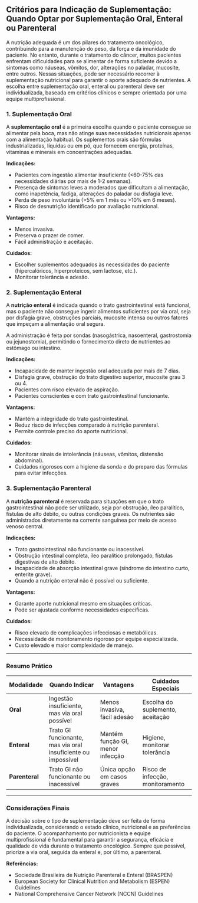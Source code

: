 
## Critérios para Indicação de Suplementação: Quando Optar por Suplementação Oral, Enteral ou Parenteral

A nutrição adequada é um dos pilares do tratamento oncológico, contribuindo para a manutenção do peso, da força e da imunidade do paciente. No entanto, durante o tratamento do câncer, muitos pacientes enfrentam dificuldades para se alimentar de forma suficiente devido a sintomas como náuseas, vômitos, dor, alterações no paladar, mucosite, entre outros. Nessas situações, pode ser necessário recorrer à suplementação nutricional para garantir o aporte adequado de nutrientes. A escolha entre suplementação oral, enteral ou parenteral deve ser individualizada, baseada em critérios clínicos e sempre orientada por uma equipe multiprofissional.

### 1. Suplementação Oral

A **suplementação oral** é a primeira escolha quando o paciente consegue se alimentar pela boca, mas não atinge suas necessidades nutricionais apenas com a alimentação habitual. Os suplementos orais são fórmulas industrializadas, líquidas ou em pó, que fornecem energia, proteínas, vitaminas e minerais em concentrações adequadas.

**Indicações:**
- Pacientes com ingestão alimentar insuficiente (<60-75% das necessidades diárias por mais de 1-2 semanas).
- Presença de sintomas leves a moderados que dificultam a alimentação, como inapetência, fadiga, alterações do paladar ou disfagia leve.
- Perda de peso involuntária (>5% em 1 mês ou >10% em 6 meses).
- Risco de desnutrição identificado por avaliação nutricional.

**Vantagens:**
- Menos invasiva.
- Preserva o prazer de comer.
- Fácil administração e aceitação.

**Cuidados:**
- Escolher suplementos adequados às necessidades do paciente (hipercalóricos, hiperproteicos, sem lactose, etc.).
- Monitorar tolerância e adesão.

### 2. Suplementação Enteral

A **nutrição enteral** é indicada quando o trato gastrointestinal está funcional, mas o paciente não consegue ingerir alimentos suficientes por via oral, seja por disfagia grave, obstruções parciais, mucosite intensa ou outros fatores que impeçam a alimentação oral segura.

A administração é feita por sondas (nasogástrica, nasoenteral, gastrostomia ou jejunostomia), permitindo o fornecimento direto de nutrientes ao estômago ou intestino.

**Indicações:**
- Incapacidade de manter ingestão oral adequada por mais de 7 dias.
- Disfagia grave, obstrução do trato digestivo superior, mucosite grau 3 ou 4.
- Pacientes com risco elevado de aspiração.
- Pacientes conscientes e com trato gastrointestinal funcionante.

**Vantagens:**
- Mantém a integridade do trato gastrointestinal.
- Reduz risco de infecções comparado à nutrição parenteral.
- Permite controle preciso do aporte nutricional.

**Cuidados:**
- Monitorar sinais de intolerância (náuseas, vômitos, distensão abdominal).
- Cuidados rigorosos com a higiene da sonda e do preparo das fórmulas para evitar infecções.

### 3. Suplementação Parenteral

A **nutrição parenteral** é reservada para situações em que o trato gastrointestinal não pode ser utilizado, seja por obstrução, íleo paralítico, fístulas de alto débito, ou outras condições graves. Os nutrientes são administrados diretamente na corrente sanguínea por meio de acesso venoso central.

**Indicações:**
- Trato gastrointestinal não funcionante ou inacessível.
- Obstrução intestinal completa, íleo paralítico prolongado, fístulas digestivas de alto débito.
- Incapacidade de absorção intestinal grave (síndrome do intestino curto, enterite grave).
- Quando a nutrição enteral não é possível ou suficiente.

**Vantagens:**
- Garante aporte nutricional mesmo em situações críticas.
- Pode ser ajustada conforme necessidades específicas.

**Cuidados:**
- Risco elevado de complicações infecciosas e metabólicas.
- Necessidade de monitoramento rigoroso por equipe especializada.
- Custo elevado e maior complexidade de manejo.

---

### Resumo Prático

| Modalidade           | Quando Indicar                                                                 | Vantagens                        | Cuidados Especiais                |
|----------------------|-------------------------------------------------------------------------------|----------------------------------|-----------------------------------|
| **Oral**             | Ingestão insuficiente, mas via oral possível                                  | Menos invasiva, fácil adesão     | Escolha do suplemento, aceitação  |
| **Enteral**          | Trato GI funcionante, mas via oral insuficiente ou impossível                 | Mantém função GI, menor infecção | Higiene, monitorar tolerância     |
| **Parenteral**       | Trato GI não funcionante ou inacessível                                       | Única opção em casos graves      | Risco de infecção, monitoramento  |

---

### Considerações Finais

A decisão sobre o tipo de suplementação deve ser feita de forma individualizada, considerando o estado clínico, nutricional e as preferências do paciente. O acompanhamento por nutricionista e equipe multiprofissional é fundamental para garantir a segurança, eficácia e qualidade de vida durante o tratamento oncológico. Sempre que possível, priorize a via oral, seguida da enteral e, por último, a parenteral.

**Referências:**
- Sociedade Brasileira de Nutrição Parenteral e Enteral (BRASPEN)
- European Society for Clinical Nutrition and Metabolism (ESPEN) Guidelines
- National Comprehensive Cancer Network (NCCN) Guidelines

```
